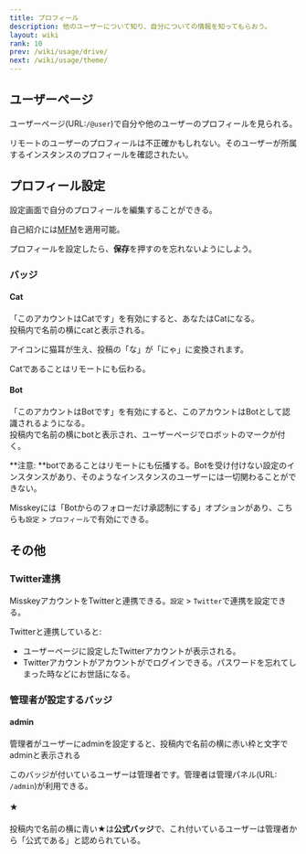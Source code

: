 ```yaml
---
title: プロフィール
description: 他のユーザーについて知り、自分についての情報を知ってもらおう。
layout: wiki
rank: 10
prev: /wiki/usage/drive/
next: /wiki/usage/theme/
---
```

## ユーザーページ
ユーザーページ(URL:`/@user`)で自分や他のユーザーのプロフィールを見られる。

リモートのユーザーのプロフィールは不正確かもしれない。そのユーザーが所属するインスタンスのプロフィールを確認されたい。

## プロフィール設定
設定画面で自分のプロフィールを編集することができる。

自己紹介には[MFM](../mfm/)を適用可能。

プロフィールを設定したら、**保存**を押すのを忘れないようにしよう。

### バッジ
#### Cat
「このアカウントはCatです」を有効にすると、あなたはCatになる。  
投稿内で名前の横にcatと表示される。

アイコンに猫耳が生え、投稿の「な」が「にゃ」に変換されます。

Catであることはリモートにも伝わる。

#### Bot
「このアカウントはBotです」を有効にすると、このアカウントはBotとして認識されるようになる。  
投稿内で名前の横にbotと表示され、ユーザーページでロボットのマークが付く。

**注意: **botであることはリモートにも伝播する。Botを受け付けない設定のインスタンスがあり、そのようなインスタンスのユーザーには一切関わることができない。

Misskeyには「Botからのフォローだけ承認制にする」オプションがあり、こちらも`設定` > `プロフィール`で有効にできる。

## その他
### Twitter連携
MisskeyアカウントをTwitterと連携できる。`設定` > `Twitter`で連携を設定できる。

Twitterと連携していると:
- ユーザーページに設定したTwitterアカウントが表示される。
- Twitterアカウントがアカウントがでログインできる。パスワードを忘れてしまった時などにお世話になる。

### 管理者が設定するバッジ
#### admin
管理者がユーザーにadminを設定すると、投稿内で名前の横に赤い枠と文字でadminと表示される

このバッジが付いているユーザーは管理者です。管理者は管理パネル(URL: `/admin`)が利用できる。

#### ★
投稿内で名前の横に青い★は**公式バッジ**で、これ付いているユーザーは管理者から「公式である」と認められている。